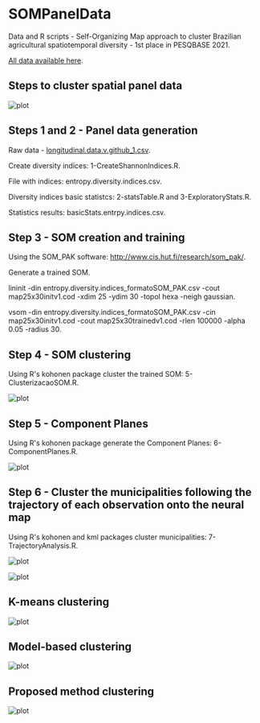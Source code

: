 # SOMPanelData
Data and R scripts - Self-Organizing Map approach to cluster Brazilian agricultural spatiotemporal diversity - 1st place in PESQBASE 2021.

[All data available here]. 

## Steps to cluster spatial panel data
![plot](./images/FigureProposedMethod.png)

## Steps 1 and 2 - Panel data generation

Raw data - [longitudinal.data.v.github_1.csv].

Create diversity indices: 1-CreateShannonIndices.R.

File with indices: entropy.diversity.indices.csv.

Diversity indices basic statistcs: 2-statsTable.R and 3-ExploratoryStats.R.

Statistics results: basicStats.entrpy.indices.csv.

## Step 3 - SOM creation and training
Using the SOM_PAK software: http://www.cis.hut.fi/research/som_pak/.

Generate a trained SOM.

lininit -din entropy.diversity.indices_formatoSOM_PAK.csv -cout map25x30initv1.cod -xdim 25 -ydim 30 -topol hexa -neigh gaussian.

vsom -din entropy.diversity.indices_formatoSOM_PAK.csv -cin map25x30initv1.cod -cout map25x30trainedv1.cod -rlen 100000 -alpha 0.05 -radius 30.

## Step 4 - SOM clustering
Using R's kohonen package cluster the trained SOM: 5-ClusterizacaoSOM.R.

![plot](./images/FigureSOMClustering.png)


## Step 5  - Component Planes
Using R's kohonen package generate the Component Planes: 6-ComponentPlanes.R.

![plot](./images/FigureComponentPlanes.png)

## Step 6 - Cluster the municipalities following the trajectory of each observation onto the neural map
Using R's kohonen and kml packages cluster municipalities: 7-TrajectoryAnalysis.R.

![plot](./images/FigureMeanClusterTrajectories.png)

![plot](./images/FigureClusteredGeographicalMap.png)

## K-means clustering

![plot](./images/FigureC8_KML3D.png)

## Model-based clustering

![plot](./images/FigureC6_GLMM_MCMC.png)

## Proposed method clustering

![plot](./images/FigureC8_SOMTrajkmean.png)

[//]: # (These are reference links used in the body of this note and get stripped out when the markdown processor does its job. There is no need to format nicely because it shouldn't be seen. Thanks SO - http://stackoverflow.com/questions/4823468/store-comments-in-markdown-syntax)

   [All data available here]: <https://drive.google.com/drive/folders/1VpKM5aiZMUY_L_x_ivLPWmGIsx58IBZK?usp=sharing>
   [longitudinal.data.v.github_1.csv]: <https://drive.google.com/file/d/1SV6Peo3fuRiYMoH8Jq51lLt-by_ffDKi/view?usp=sharing>
